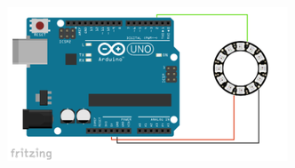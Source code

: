 ![zapojení](https://github.com/davidvasicek/IoT/blob/master/Arduino/Sensors/NeoPixel%20WS2812b/NeoPixel_connection.png)
